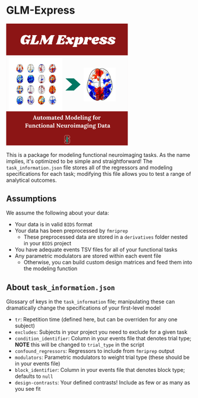 # GLM-Express

<img src="./img/GLM_Express_cardinal.png" width=65%>

This is a package for modeling functional neuroimaging tasks. As the name implies, it's optimized to be simple and straightforward! The `task_information.json` file stores all of the regressors and modeling specifications for each task; modifying this file allows you to test a range of analytical outcomes.

## Assumptions

We assume the following about your data:

* Your data is in valid `BIDS` format     <br> 
* Your data has been preprocessed by `fmriprep` 
  * These preprocessed data are stored in a `derivatives` folder nested in your `BIDS` project <br>
* You have adequate events TSV files for all of your functional tasks <br>
* Any parametric modulators are stored within each event file <br>
  * Otherwise, you can build custom design matrices and feed them into the modeling function


## About `task_information.json`

Glossary of keys in the `task_information` file; manipulating these can dramatically change the specifications of your first-level model

* `tr`: Repetition time (defined here, but can be overriden for any one subject)
* `excludes`: Subjects in your project you need to exclude for a given task
* `condition_identifier`: Column in your events file that denotes trial type; **NOTE** this will be changed to `trial_type` in the script
* `confound_regressors`: Regressors to include from `fmriprep` output
* `modulators`: Parametric modulators to weight trial type (these should be in your events file)
* `block_identifier`: Column in your events file that denotes block type; defaults to `null`
* `design-contrasts`: Your defined contrasts! Include as few or as many as you see fit